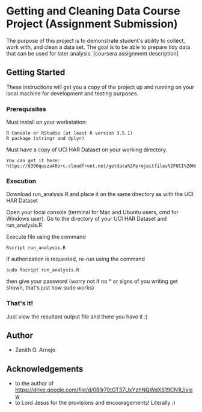 # Getting and Cleaning Data Course Project (Assignment Submission)

The purpose of this project is to demonstrate student's ability to collect, work with, and clean a data set. The goal is to be able to prepare tidy data that can be used for later analysis. [coursera assignment description]

## Getting Started

These instructions will get you a copy of the project up and running on your local machine for development and testing purposes. 

### Prerequisites

Must install on your workstation:
```
R Console or RStudio (at least R version 3.5.1)
R package (stringr and dplyr)
```

Must have a copy of UCI HAR Dataset on your working directory. 
``` 
You can get it here: https://d396qusza40orc.cloudfront.net/getdata%2Fprojectfiles%2FUCI%20HAR%20Dataset.zip
```

### Execution

Download run_analysis.R and place it on the same directory as with the UCI HAR Dataset

Open your local console (terminal for Mac and Ubuntu users, cmd for Windows user). 
Go to the directory of your UCI HAR Dataset and run_analysis.R

Execute file using the command
```
Rscript run_analysis.R
```

If authorization is requested, re-run using the command
```
sudo Rscript run_analysis.R
```
then give your password (worry not if no * or signs of you writing get shown, that's just how sudo works)

### That's it! 

Just view the resultant output file and there you have it :) 

## Author
* Zenith O. Arnejo

## Acknowledgements
* to the author of https://drive.google.com/file/d/0B1r70tGT37UxYzhNQWdXS19CN1U/view
* to Lord Jesus for the provisions and encouragements! Literally :) 




